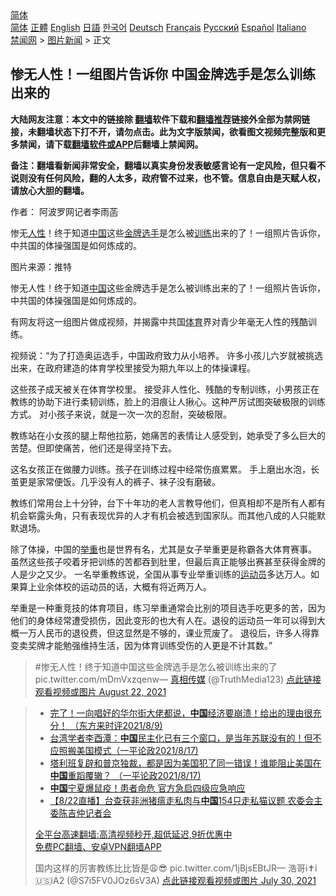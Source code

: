  <!-- 面包屑导航 --> <div class="breadcrumb"><!-- GTranslate: https://gtranslate.io/ -->  <div class="switcher notranslate">  <div class="selected">  <a href="#" onclick="return false;"> 简体</a>  </div>  <div class="option">  <a href="https://www.bannedbook.org" onclick="doGTranslate('zh-CN|zh-CN');jQuery('div.switcher div.selected a').html(jQuery(this).html());return false;" title="简体中文" class="nturl selected"> 简体</a>  <a href="https://www.bannedbook.org/zh-tw/" onclick="doGTranslate('zh-CN|zh-TW');jQuery('div.switcher div.selected a').html(jQuery(this).html());return false;" title="繁體中文" class="nturl"> 正體</a>  <a href="https://www.bannedbook.org/en/" onclick="doGTranslate('zh-CN|en');jQuery('div.switcher div.selected a').html(jQuery(this).html());return false;" title="English" class="nturl"> English</a>  <a href="https://www.bannedbook.org/ja/" onclick="doGTranslate('zh-CN|ja');jQuery('div.switcher div.selected a').html(jQuery(this).html());return false;" title="日本語" class="nturl"> 日語</a>  <a href="https://www.bannedbook.org/ko/" onclick="doGTranslate('zh-CN|ko');jQuery('div.switcher div.selected a').html(jQuery(this).html());return false;" title="한국어" class="nturl"> 한국어</a>  <a href="https://www.bannedbook.org/de/" onclick="doGTranslate('zh-CN|de');jQuery('div.switcher div.selected a').html(jQuery(this).html());return false;" title="Deutsch" class="nturl"> Deutsch</a>  <a href="https://www.bannedbook.org/fr/" onclick="doGTranslate('zh-CN|fr');jQuery('div.switcher div.selected a').html(jQuery(this).html());return false;" title="Français" class="nturl"> Français</a>  <a href="https://www.bannedbook.org/ru/" onclick="doGTranslate('zh-CN|ru');jQuery('div.switcher div.selected a').html(jQuery(this).html());return false;" title="Русский" class="nturl"> Русский</a>  <a href="https://www.bannedbook.org/es/" onclick="doGTranslate('zh-CN|es');jQuery('div.switcher div.selected a').html(jQuery(this).html());return false;" title="Español" class="nturl"> Español</a>  <a href="https://www.bannedbook.org/it/" onclick="doGTranslate('zh-CN|it');jQuery('div.switcher div.selected a').html(jQuery(this).html());return false;" title="Italiano" class="nturl"> Italiano</a>  </div>  </div>      <div class='breadcrumb-sub'><!-- Breadcrumb NavXT 6.3.0 --> <a href="https://www.bannedbook.org/" class="home">禁闻网</a> &gt; <a href="https://www.bannedbook.org/bnews/topimagenews/" class="category">图片新闻</a> &gt; 正文</div></div><h2>惨无人性！一组图片告诉你 中国金牌选手是怎么训练出来的</h2> <p class="notice"><b>大陆网友注意：本文中的链接除 <a href="https://github.com/bannedbook/fanqiang" >翻墙</a>软件下载和<a href="https://github.com/killgcd/justmysocks/blob/master/README.md">翻墙推荐</a>链接外全部为禁网链接，未翻墙状态下打不开，请勿点击。此为文字版禁闻，欲看图文视频完整版和更多禁闻，请下载<a href="https://github.com/bannedbook/fanqiang">翻墙软件或APP</a>后翻墙上禁闻网。</p><p>备注：翻墙看新闻非常安全，翻墙以真实身份发表敏感言论有一定风险，但只看不说则没有任何风险，翻的人太多，政府管不过来，也不管。信息自由是天赋人权，请放心大胆的翻墙。</b></p>  <div class="entry"> <p>作者： 阿波罗网记者李雨菡</p> <p id="summary">惨无<a href="https://www.bannedbook.org/bnews/tag/%e4%ba%ba%e6%80%a7/" class="st_tag internal_tag" rel="tag" title="标签 人性 下的日志">人性</a>！终于知道<span class='wp_keywordlink_affiliate'><a href="https://www.bannedbook.org/" title="中国" target="_blank">中国</a></span>这些<a href="https://www.bannedbook.org/bnews/tag/%e9%87%91%e7%89%8c/" class="st_tag internal_tag" rel="tag" title="标签 金牌 下的日志">金牌</a><a href="https://www.bannedbook.org/bnews/tag/%E9%80%89%E6%89%8B/" class="st_tag internal_tag" rel="tag" title="标签 选手 下的日志">选手</a>是怎么被<a href="https://www.bannedbook.org/bnews/tag/%E8%AE%AD%E7%BB%83/" class="st_tag internal_tag" rel="tag" title="标签 训练 下的日志">训练</a>出来的了！一组照片告诉你，中共国的体操强国是如何炼成的。</p> <p id="conimg">图片来源：推特</p> <p>惨无人性！终于知道<a href="https://www.bannedbook.org/bnews/tag/%E4%B8%AD%E5%9B%BD/" class="st_tag internal_tag" rel="tag" title="标签 中国 下的日志">中国</a>这些金牌选手是怎么被训练出来的了！一组照片告诉你，中共国的体操强国是如何炼成的。</p>  <p>有网友将这一组图片做成视频，并揭露中共国<a href="https://www.bannedbook.org/bnews/tag/%e4%bd%93%e8%82%b2/" class="st_tag internal_tag" rel="tag" title="标签 体育 下的日志">体育</a>界对青少年毫无人性的残酷训练。</p> <p>视频说：“为了打造奥运选手，中国政府致力从小培养。 许多小孩儿六岁就被挑选出来，在政府建造的体育学校里接受为期九年以上的体操课程。</p> <p>这些孩子成天被关在体育学校里。 接受非人性化、残酷的专制训练，小男孩正在教练的协助下进行柔韧训练，脸上的泪痕让人揪心。这种严厉试图突破极限的训练方式。 对小孩子来说，就是一次一次的忍耐，突破极限。</p> <p>教练站在小女孩的腿上帮他拉筋，她痛苦的表情让人感受到，她承受了多么巨大的苦楚。但即使痛苦，他们还是得坚持下去。</p>  <p>这名女孩正在做腰力训练。孩子在训练过程中经常伤痕累累。 手上磨出水泡，长茧更是家常便饭。几乎没有人的裤子、袜子没有磨破。</p> <p>教练们常用台上十分钟，台下十年功的老人言教导他们，但真相却不是所有人都有机会崭露头角，只有表现优异的人才有机会被选到国家队。而其他八成的人只能默默退场。</p> <p>除了体操，中国的<a href="https://www.bannedbook.org/bnews/tag/%E4%B8%BE%E9%87%8D/" class="st_tag internal_tag" rel="tag" title="标签 举重 下的日志">举重</a>也是世界有名，尤其是女子举重更是称霸各大体育赛事。 虽然这些孩子咬着牙把训练的苦都吞到肚里，但最后真正能够出赛甚至获得金牌的人是少之又少。 一名举重教练说，全国从事专业举重训练的<a href="https://www.bannedbook.org/bnews/tag/%E8%BF%90%E5%8A%A8%E5%91%98/" class="st_tag internal_tag" rel="tag" title="标签 运动员 下的日志">运动员</a>多达万人。如果算上业余体校的运动员的话，大概有将近两万人。</p> <p>举重是一种重竞技的体育项目，练习举重通常会比别的项目选手吃更多的苦，因为他们的身体经常遭受损伤，因此变形的也大有人在。退役的运动员一年可以得到大概一万人民币的退役费，但这显然是不够的，课业荒废了。 退役后，许多人得靠变卖奖牌才能勉强维持生活，因为体育训练受伤的人更是不计其数。”</p>  <blockquote><p>#惨无人性！终于知道中国这些金牌选手是怎么被训练出来的了   pic.twitter.com/mDmVxzqenw— <a href="https://www.bannedbook.org/bnews/tag/%e7%9c%9f%e7%9b%b8%e4%bc%a0%e5%aa%92/" class="st_tag internal_tag" rel="tag" title="标签 真相传媒 下的日志">真相传媒</a> (@TruthMedia123) <a href="https://twitter.com/TruthMedia123/status/1429345091504812042?ref_src=twsrc%5Etfw">点此链接观看视频或图片 August 22, 2021</a></p></blockquote> <blockquote><ul class='op-related-articles' title='相关阅读'> <li><a href='https://www.bannedbook.org/bnews/bannedvideo/20210810/1611170.html' target='_blank'>完了！一向唱好的华尔街大佬都说，<b>中国</b>经济要崩溃！给出的理由很充分！ （东方来时评2021/8/9)</a></li> <li><a href='https://www.bannedbook.org/bnews/bannedvideo/20210817/1611163.html' target='_blank'>台湾学者李酉潭：<b>中国</b>民主化已有三个窗口，是当年苏联没有的！但不应照搬美国模式（一平论政2021/8/17)</a></li> <li><a href='https://www.bannedbook.org/bnews/bannedvideo/20210818/1611162.html' target='_blank'>塔利班复辟和普京独裁，都是因为美国犯了同一错误！谁能阻止美国在<b>中国</b>重蹈覆辙？ （一平论政2021/8/17)</a></li> <li><a href='https://www.bannedbook.org/bnews/comments/20210822/1611143.html' target='_blank'><b>中国</b>宁夏爆鼠疫！患者命危 官方急启四级应急响应</a></li> <li><a href='https://www.bannedbook.org/bnews/taiwannews/20210822/1611135.html' target='_blank'>【8/22直播】台查获非洲猪瘟走私肉与<b>中国</b>154只走私猫议题 农委会主委陈吉仲记者会</a></li> </ul> <p class="texttj"> <a href="https://github.com/bannedbook/fanqiang/wiki/V2ray%E6%9C%BA%E5%9C%BA" target="_blank">全平台高速翻墙:高清视频秒开,超低延迟,9折优惠中</a><br/> <a href="https://github.com/bannedbook/fanqiang/wiki/%E7%A6%81%E9%97%BB%E7%BD%91%E5%AE%89%E5%8D%93%E7%BF%BB%E5%A2%99%E6%96%B0%E9%97%BBAPP" target="_blank">免费PC翻墙、安卓VPN翻墙APP</a></p><p>国内这样的厉害教练比比皆是😩😎 pic.twitter.com/1jBjsEBtJR— 浩哥i✝️i🇺🇸iA2 (@S7i5FV0JOz6sV3A) <a href="https://twitter.com/S7i5FV0JOz6sV3A/status/1420951503859339265?ref_src=twsrc%5Etfw">点此链接观看视频或图片 July 30, 2021</a></p></blockquote> </p> <a name='sharetosocial'></a>  <div style="margin-bottom:5px;padding-bottom:5px;clear:both"> <div id="archive-pix-1" class="banner-ads"> <!-- AuctionX Display platform tag START --> <div id="26318x728x90x621x_ADSLOT2" clicktrack="%%CLICK_URL_ESC%%"></div> <!-- AuctionX Display platform tag END --> </div> <div id="archive-pix-2" class="banner-ads"> <!-- AuctionX Display platform tag START --> <div id="26315x300x250x621x_ADSLOT2" clicktrack="%%CLICK_URL_ESC%%"></div> <!-- AuctionX Display platform tag END --> </div> </div>  <div id="archive-pix-1" class="banner-ads"> <!-- AuctionX Display platform tag START --> <div id="26318x728x90x621x_ADSLOT3" clicktrack="%%CLICK_URL_ESC%%"></div> <!-- AuctionX Display platform tag END --> </div> </div><!--END ENTRY--> 